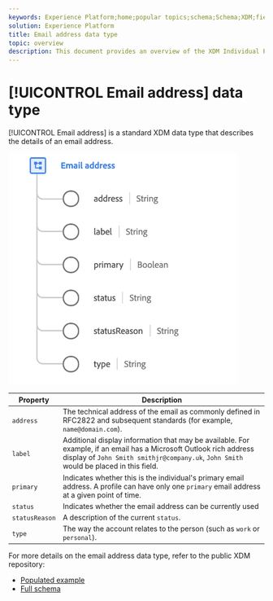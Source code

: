 ```yaml
---
keywords: Experience Platform;home;popular topics;schema;Schema;XDM;fields;schemas;Schemas;emailAddress;xdm:emailAddress;email;email address;datatype;data-type;data type;
solution: Experience Platform
title: Email address data type
topic: overview
description: This document provides an overview of the XDM Individual Profile class.
---
```


# [!UICONTROL Email address] data type

[!UICONTROL Email address] is a standard XDM data type that describes the details of an email address.

<img src='../images/data-types/email-address.png' width=450 /><br />

| Property | Description |
| --- | --- |
| `address` | The technical address of the email as commonly defined in RFC2822 and subsequent standards (for example, `name@domain.com`). |
| `label` | Additional display information that may be available. For example, if an email has a Microsoft Outlook rich address display of `John Smith smithjr@company.uk`, `John Smith` would be placed in this field. |
| `primary` | Indicates whether this is the individual's primary email address. A profile can have only one `primary` email address at a given point of time. |
| `status` | Indicates whether the email address can be currently used |
| `statusReason` | A description of the current `status`. |
| `type` | The way the account relates to the person (such as `work` or `personal`). |


For more details on the email address data type, refer to the public XDM repository:
* [Populated example](https://github.com/adobe/xdm/blob/master/components/datatypes/emailaddress.example.1.json)
* [Full schema](https://github.com/adobe/xdm/blob/master/components/datatypes/emailaddress.schema.json)